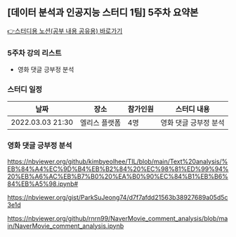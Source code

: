

## [데이터 분석과 인공지능 스터디 1팀] 5주차 요약본

[👉스터디용 노션(공부 내용 공유용) 바로가기](https://gigantic-increase-961.notion.site/1-42d23dd397ce468d9aa4d24fcf7dc916)

### 5주차 강의 리스트
- 영화 댓글 긍부정 분석


### 스터디 일정
|       날짜       |         장소      |  참가인원 | 스터디 내용 |
| ---------------- | ----------------- | ------ | ------------- |
| 2022.03.03 21:30 | 엘리스 플랫폼  |  4명 | 영화 댓글 긍부정 분석 |

### 영화 댓글 긍부정 분석
https://nbviewer.org/github/kimbyeolhee/TIL/blob/main/Text%20analysis/%EB%84%A4%EC%9D%B4%EB%B2%84%20%EC%98%81%ED%99%94%20%EB%A6%AC%EB%B7%B0%20%EA%B0%90%EC%84%B1%EB%B6%84%EB%A5%98.ipynb#

https://nbviewer.org/gist/ParkSuJeong74/d7f7afdd21563b38927689a05d5c3e1d

https://nbviewer.org/github/rnrn99/NaverMovie_comment_analysis/blob/main/NaverMovie_comment_analysis.ipynb
